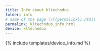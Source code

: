 ```yaml
---
title: Info about kltechnduo
folder: info
# name of the page (/{{permalink}}.html)
permalink: kltechnduo_info.html
device: kltechnduo
---
```

{% include templates/device_info.md %}
